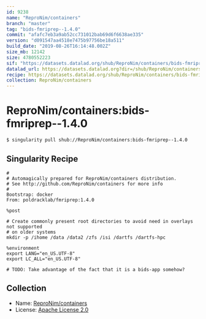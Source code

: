 ```yaml
---
id: 9238
name: "ReproNim/containers"
branch: "master"
tag: "bids-fmriprep--1.4.0"
commit: "afafc7eb3a9ab52cc731012bab69d6f6638ae335"
version: "d091547aa4518e7475b97756be18a511"
build_date: "2019-08-26T16:14:48.002Z"
size_mb: 12142
size: 4780552223
sif: "https://datasets.datalad.org/shub/ReproNim/containers/bids-fmriprep--1.4.0/2019-08-26-afafc7eb-d091547a/d091547aa4518e7475b97756be18a511.simg"
datalad_url: https://datasets.datalad.org?dir=/shub/ReproNim/containers/bids-fmriprep--1.4.0/2019-08-26-afafc7eb-d091547a/
recipe: https://datasets.datalad.org/shub/ReproNim/containers/bids-fmriprep--1.4.0/2019-08-26-afafc7eb-d091547a/Singularity
collection: ReproNim/containers
---
```


# ReproNim/containers:bids-fmriprep--1.4.0

```bash
$ singularity pull shub://ReproNim/containers:bids-fmriprep--1.4.0
```

## Singularity Recipe

```singularity
#
# Automagically prepared for ReproNim/containers distribution.
# See http://github.com/ReproNim/containers for more info
#
Bootstrap: docker
From: poldracklab/fmriprep:1.4.0

%post

# Create commonly present root directories to avoid need in overlays not supported
# on older systems
mkdir -p /ihome /data /data2 /zfs /isi /dartfs /dartfs-hpc

%environment
export LANG="en_US.UTF-8"
export LC_ALL="en_US.UTF-8"

# TODO: Take advantage of the fact that it is a bids-app somehow?
```

## Collection

 - Name: [ReproNim/containers](https://github.com/ReproNim/containers)
 - License: [Apache License 2.0](https://api.github.com/licenses/apache-2.0)

